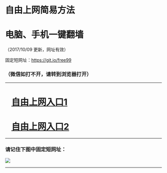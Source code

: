﻿# 自由上网简易方法

# 电脑、手机一键翻墙

（2017/10/09 更新，网址有效）

固定短网址：https://git.io/free99

### （微信如打不开，请转到浏览器打开）


***





# &nbsp;&nbsp; <a href="http://ft2942321099.fwq-tz-1001.info/fwqtz01.html?t=10090016985 " target="_blank">自由上网入口1</a>
# &nbsp;&nbsp; <a href="http://ft309725162.fwq-tz-1002.info/fwqtz02.html?t=100900121180 " target="_blank">自由上网入口2</a>
***

### 请记住下图中固定短网址：

<img src="https://s3-us-west-2.amazonaws.com/fwq-1001/yjfq-20170905okok.png" /> 


***

